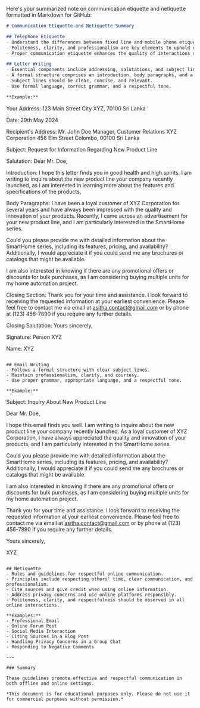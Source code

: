 Here's your summarized note on communication etiquette and netiquette formatted in Markdown for GitHub:

```markdown
# Communication Etiquette and Netiquette Summary

## Telephone Etiquette
- Understand the differences between fixed line and mobile phone etiquette.
- Politeness, clarity, and professionalism are key elements to uphold during phone conversations.
- Proper communication etiquette enhances the quality of interactions over the phone.

## Letter Writing
- Essential components include addressing, salutations, and subject lines.
- A formal structure comprises an introduction, body paragraphs, and a closing section.
- Subject lines should be clear, concise, and relevant.
- Use formal language, correct grammar, and a respectful tone.

**Example:**
```
Your Address:
123 Main Street
City XYZ, 70100
Sri Lanka

Date:
29th May 2024

Recipient's Address:
Mr. John Doe
Manager, Customer Relations
XYZ Corporation
456 Elm Street
Colombo, 00100
Sri Lanka

Subject:
Request for Information Regarding New Product Line

Salutation:
Dear Mr. Doe,

Introduction:
I hope this letter finds you in good health and high spirits. I am writing to inquire about the new product line your company recently launched, as I am interested in learning more about the features and specifications of the products.

Body Paragraphs:
I have been a loyal customer of XYZ Corporation for several years and have always been impressed with the quality and innovation of your products. Recently, I came across an advertisement for your new product line, and I am particularly interested in the SmartHome series.

Could you please provide me with detailed information about the SmartHome series, including its features, pricing, and availability? Additionally, I would appreciate it if you could send me any brochures or catalogs that might be available.

I am also interested in knowing if there are any promotional offers or discounts for bulk purchases, as I am considering buying multiple units for my home automation project.

Closing Section:
Thank you for your time and assistance. I look forward to receiving the requested information at your earliest convenience. Please feel free to contact me via email at asitha.contact@gmail.com or by phone at (123) 456-7890 if you require any further details.

Closing Salutation:
Yours sincerely,

Signature:
Person XYZ

Name:
XYZ
```

## Email Writing
- Follows a formal structure with clear subject lines.
- Maintain professionalism, clarity, and courtesy.
- Use proper grammar, appropriate language, and a respectful tone.

**Example:**
```
Subject: Inquiry About New Product Line

Dear Mr. Doe,

I hope this email finds you well. I am writing to inquire about the new product line your company recently launched. As a loyal customer of XYZ Corporation, I have always appreciated the quality and innovation of your products, and I am particularly interested in the SmartHome series.

Could you please provide me with detailed information about the SmartHome series, including its features, pricing, and availability? Additionally, I would appreciate it if you could send me any brochures or catalogs that might be available.

I am also interested in knowing if there are any promotional offers or discounts for bulk purchases, as I am considering buying multiple units for my home automation project.

Thank you for your time and assistance. I look forward to receiving the requested information at your earliest convenience. Please feel free to contact me via email at asitha.contact@gmail.com or by phone at (123) 456-7890 if you require any further details.

Yours sincerely,

XYZ
```

## Netiquette
- Rules and guidelines for respectful online communication.
- Principles include respecting others' time, clear communication, and professionalism.
- Cite sources and give credit when using online information.
- Address privacy concerns and use online platforms responsibly.
- Politeness, clarity, and respectfulness should be observed in all online interactions.

**Examples:**
- Professional Email
- Online Forum Post
- Social Media Interaction
- Citing Sources in a Blog Post
- Handling Privacy Concerns in a Group Chat
- Responding to Negative Comments

---

### Summary

These guidelines promote effective and respectful communication in both offline and online settings.

*This document is for educational purposes only. Please do not use it for commercial purposes without permission.*
```
